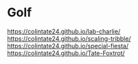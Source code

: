# Golf

https://colintate24.github.io/lab-charlie/
https://colintate24.github.io/scaling-tribble/
https://colintate24.github.io/special-fiesta/
https://colintate24.github.io/Tate-Foxtrot/
